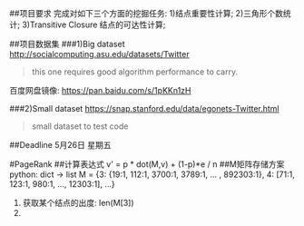 ##项目要求
完成对如下三个方面的挖掘任务:
1)结点重要性计算;
2)三角形个数统计;
3)Transitive Closure 结点的可达性计算;

##项目数据集
###1)Big dataset
http://socialcomputing.asu.edu/datasets/Twitter
>this one requires good algorithm performance to carry.

百度网盘镜像: https://pan.baidu.com/s/1pKKn1zH

###2)Small dataset
https://snap.stanford.edu/data/egonets-Twitter.html
>small dataset to test code

##Deadline
5月26日 星期五

#PageRank
##计算表达式
v' = p * dot(M,v) + (1-p)*e / n
##M矩阵存储方案
python: dict -> list
M = {3: {19:1, 112:1, 3700:1, 3789:1, ... , 892303:1}, 4: [71:1, 123:1, 980:1, ..., 12303:1], ...}

1) 获取某个结点的出度: len(M[3])
2) 